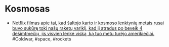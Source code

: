 # Kosmosas

* [Netflix filmas apie tai, kad šaltojo karto ir kosmoso lenktynių metais rusai buvo sukūrę tokį našų raketų variklį, kad jį atradus po beveik 4 dešimtmečių, jis visvien lenkė viską, ką tuo metu turėjo amerikiečiai.](https://www.netflix.com/lt/title/80119093) \#Coldwar, \#space, \#rockets

